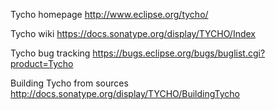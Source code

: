 Tycho homepage http://www.eclipse.org/tycho/

Tycho wiki https://docs.sonatype.org/display/TYCHO/Index

Tycho bug tracking https://bugs.eclipse.org/bugs/buglist.cgi?product=Tycho

Building Tycho from sources http://docs.sonatype.org/display/TYCHO/BuildingTycho